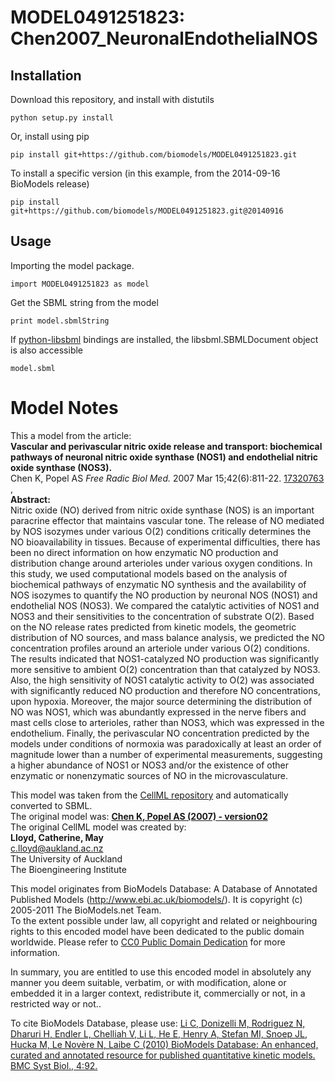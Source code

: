 # MODEL0491251823: Chen2007_NeuronalEndothelialNOS

## Installation

Download this repository, and install with distutils

`python setup.py install`

Or, install using pip

`pip install git+https://github.com/biomodels/MODEL0491251823.git`

To install a specific version (in this example, from the 2014-09-16 BioModels release)

`pip install git+https://github.com/biomodels/MODEL0491251823.git@20140916`

## Usage

Importing the model package.

`import MODEL0491251823 as model`

Get the SBML string from the model

`print model.sbmlString`

If [python-libsbml](https://pypi.python.org/pypi/python-libsbml) bindings are
installed, the libsbml.SBMLDocument object is also accessible

`model.sbml`


# Model Notes


This a model from the article:  
**Vascular and perivascular nitric oxide release and transport: biochemical pathways of neuronal nitric oxide synthase (NOS1) and endothelial nitric oxide synthase (NOS3).**   
Chen K, Popel AS _Free Radic Biol Med._ 2007 Mar 15;42(6):811-22.
[17320763](http://www.ncbi.nlm.nih.gov/pubmed/17320763) ,  
**Abstract:**   
Nitric oxide (NO) derived from nitric oxide synthase (NOS) is an important
paracrine effector that maintains vascular tone. The release of NO mediated by
NOS isozymes under various O(2) conditions critically determines the NO
bioavailability in tissues. Because of experimental difficulties, there has
been no direct information on how enzymatic NO production and distribution
change around arterioles under various oxygen conditions. In this study, we
used computational models based on the analysis of biochemical pathways of
enzymatic NO synthesis and the availability of NOS isozymes to quantify the NO
production by neuronal NOS (NOS1) and endothelial NOS (NOS3). We compared the
catalytic activities of NOS1 and NOS3 and their sensitivities to the
concentration of substrate O(2). Based on the NO release rates predicted from
kinetic models, the geometric distribution of NO sources, and mass balance
analysis, we predicted the NO concentration profiles around an arteriole under
various O(2) conditions. The results indicated that NOS1-catalyzed NO
production was significantly more sensitive to ambient O(2) concentration than
that catalyzed by NOS3. Also, the high sensitivity of NOS1 catalytic activity
to O(2) was associated with significantly reduced NO production and therefore
NO concentrations, upon hypoxia. Moreover, the major source determining the
distribution of NO was NOS1, which was abundantly expressed in the nerve
fibers and mast cells close to arterioles, rather than NOS3, which was
expressed in the endothelium. Finally, the perivascular NO concentration
predicted by the models under conditions of normoxia was paradoxically at
least an order of magnitude lower than a number of experimental measurements,
suggesting a higher abundance of NOS1 or NOS3 and/or the existence of other
enzymatic or nonenzymatic sources of NO in the microvasculature.

This model was taken from the [CellML
repository](http://www.cellml.org/models) and automatically converted to SBML.  
The original model was: [ **Chen K, Popel AS (2007) - version02**
](http://www.cellml.org/models/chen_popel_2007_version02)  
The original CellML model was created by:  
**Lloyd, Catherine, May**   
c.lloyd@aukland.ac.nz  
The University of Auckland  
The Bioengineering Institute  

This model originates from BioModels Database: A Database of Annotated
Published Models (http://www.ebi.ac.uk/biomodels/). It is copyright (c)
2005-2011 The BioModels.net Team.  
To the extent possible under law, all copyright and related or neighbouring
rights to this encoded model have been dedicated to the public domain
worldwide. Please refer to [CC0 Public Domain
Dedication](http://creativecommons.org/publicdomain/zero/1.0/) for more
information.

In summary, you are entitled to use this encoded model in absolutely any
manner you deem suitable, verbatim, or with modification, alone or embedded it
in a larger context, redistribute it, commercially or not, in a restricted way
or not..  
  
To cite BioModels Database, please use: [Li C, Donizelli M, Rodriguez N,
Dharuri H, Endler L, Chelliah V, Li L, He E, Henry A, Stefan MI, Snoep JL,
Hucka M, Le Novère N, Laibe C (2010) BioModels Database: An enhanced, curated
and annotated resource for published quantitative kinetic models. BMC Syst
Biol., 4:92.](http://www.ncbi.nlm.nih.gov/pubmed/20587024)


